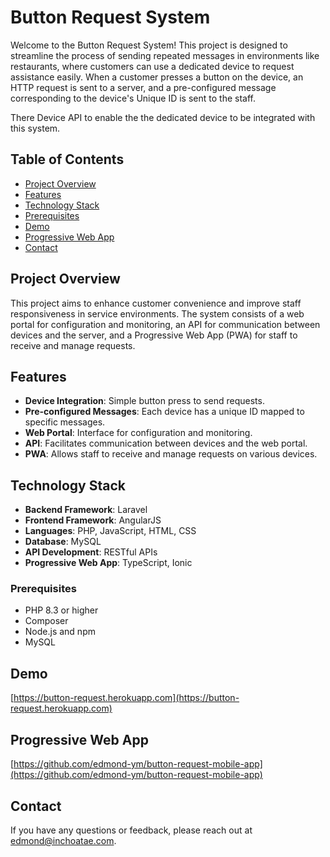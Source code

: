 # Button Request System

Welcome to the Button Request System! This project is designed to streamline the process of sending repeated messages in environments like restaurants, where customers can use a dedicated device to request assistance easily. When a customer presses a button on the device, an HTTP request is sent to a server, and a pre-configured message corresponding to the device's Unique ID is sent to the staff.

There Device API to enable the the dedicated device to be integrated with this system.

## Table of Contents

- [Project Overview](#project-overview)
- [Features](#features)
- [Technology Stack](#technology-stack)
- [Prerequisites](#prerequisites)
- [Demo](#demo)
- [Progressive Web App](#progressive-web-app)
- [Contact](#contact)
  
## Project Overview

This project aims to enhance customer convenience and improve staff responsiveness in service environments. The system consists of a web portal for configuration and monitoring, an API for communication between devices and the server, and a Progressive Web App (PWA) for staff to receive and manage requests. 

## Features

- **Device Integration**: Simple button press to send requests.
- **Pre-configured Messages**: Each device has a unique ID mapped to specific messages.
- **Web Portal**: Interface for configuration and monitoring.
- **API**: Facilitates communication between devices and the web portal.
- **PWA**: Allows staff to receive and manage requests on various devices.

## Technology Stack

- **Backend Framework**: Laravel
- **Frontend Framework**: AngularJS
- **Languages**: PHP, JavaScript, HTML, CSS
- **Database**: MySQL
- **API Development**: RESTful APIs
- **Progressive Web App**: TypeScript, Ionic


### Prerequisites

- PHP 8.3 or higher
- Composer
- Node.js and npm
- MySQL

## Demo
[https://button-request.herokuapp.com](https://button-request.herokuapp.com)
## Progressive Web App
[https://github.com/edmond-ym/button-request-mobile-app](https://github.com/edmond-ym/button-request-mobile-app)
## Contact

If you have any questions or feedback, please reach out at [edmond@inchoatae.com](mailto:edmond@inchoatae.com).



